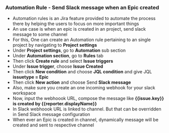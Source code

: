 ### Automation Rule - Send Slack message when an Epic created
* Automation rules is an Jira feature provided to automate the process there by helping the users to focus on more important things
* An use case is when an epic is created in an project, send slack message to some channel
* For this, One can create an Automation rule pertaining to an single project by navigating to **Project settings**
* Under **Project settings**, go to **Automation** sub section
* Under **Automation section**, go to **Rules** tab
* Then click **Create rule** and select **Issue triggers**
* Under **Issue trigger**, choose **Issue Created**
* Then click **New condition** and choose **JQL condition** and give JQL **issuetype = Epic**
* Then click **New action** and choose Send **Slack message**
* Also, make sure you create an one incoming webhook for your slack workspace
* Now, input the webhoook URL, compose the message like **{{issue.key}} is created by {{reporter.displayName}}**
* In Slack webhoook URL is linked to channel. But that can be overridden in Send Slack message configuration
* When ever an Epic is created in channel, dynamically message will be created and sent to respective channel
